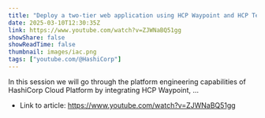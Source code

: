 ```yaml
---
title: "Deploy a two-tier web application using HCP Waypoint and HCP Terraform"
date: 2025-03-10T12:30:35Z
link: https://www.youtube.com/watch?v=ZJWNaBQ51gg
showShare: false
showReadTime: false
thumbnail: images/iac.png
tags: ["youtube.com/@HashiCorp"]
---
```

In this session we will go through the platform engineering capabilities of HashiCorp Cloud Platform by integrating HCP Waypoint, ...

- Link to article: https://www.youtube.com/watch?v=ZJWNaBQ51gg